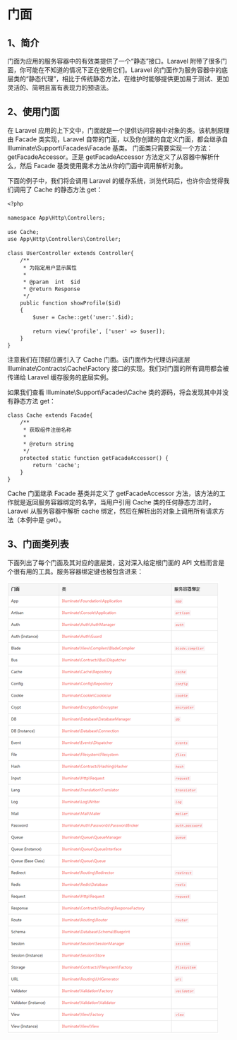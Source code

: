 # 门面

## 1、简介
门面为应用的服务容器中的有效类提供了一个“静态”接口。Laravel 附带了很多门面，你可能在不知道的情况下正在使用它们。Laravel 的门面作为服务容器中的底层类的“静态代理”，相比于传统静态方法，在维护时能够提供更加易于测试、更加灵活的、简明且富有表现力的预语法。

## 2、使用门面
在 Laravel 应用的上下文中，门面就是一个提供访问容器中对象的类。该机制原理由 Facade 类实现，Laravel 自带的门面，以及你创建的自定义门面，都会继承自 Illuminate\Support\Facades\Facade 基类。
门面类只需要实现一个方法：getFacadeAccessor。正是 getFacadeAccessor 方法定义了从容器中解析什么，然后 Facade 基类使用魔术方法从你的门面中调用解析对象。

下面的例子中，我们将会调用 Laravel 的缓存系统，浏览代码后，也许你会觉得我们调用了 Cache 的静态方法 get：

```
<?php

namespace App\Http\Controllers;

use Cache;
use App\Http\Controllers\Controller;

class UserController extends Controller{
    /**
     * 为指定用户显示属性
     *
     * @param  int  $id
     * @return Response
     */
    public function showProfile($id)
    {
        $user = Cache::get('user:'.$id);

        return view('profile', ['user' => $user]);
    }
}
```

注意我们在顶部位置引入了 Cache 门面。该门面作为代理访问底层 Illuminate\Contracts\Cache\Factory 接口的实现。我们对门面的所有调用都会被传递给 Laravel 缓存服务的底层实例。

如果我们查看 Illuminate\Support\Facades\Cache 类的源码，将会发现其中并没有静态方法 get：

```
class Cache extends Facade{
    /**
     * 获取组件注册名称
     *
     * @return string
     */
    protected static function getFacadeAccessor() { 
        return 'cache'; 
    }
}
```

Cache 门面继承 Facade 基类并定义了 getFacadeAccessor 方法，该方法的工作就是返回服务容器绑定的名字，当用户引用 Cache 类的任何静态方法时，Laravel 从服务容器中解析 cache 绑定，然后在解析出的对象上调用所有请求方法（本例中是 get）。

## 3、门面类列表
下面列出了每个门面及其对应的底层类，这对深入给定根门面的 API 文档而言是个很有用的工具。服务容器绑定键也被包含进来：

![](images/3.png)